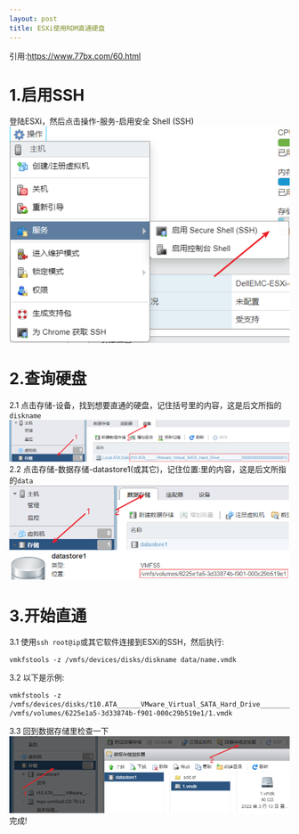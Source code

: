 ```yaml
---
layout: post
title: ESXi使用RDM直通硬盘
---
```

引用:https://www.77bx.com/60.html

# 1.启用SSH

登陆ESXi，然后点击操作-服务-启用安全 Shell (SSH)  
![EnableSSH](/assets/ESXi-RDM/EnableSSH.png)

# 2.查询硬盘

2.1 点击存储-设备，找到想要直通的硬盘，记住括号里的内容，这是后文所指的`diskname`  
![disk](/assets/ESXi-RDM/disk.png)
2.2 点击存储-数据存储-datastore1(或其它)，记住位置:里的内容，这是后文所指的`data`  
![volume](/assets/ESXi-RDM/volume.png)

# 3.开始直通
3.1 使用`ssh root@ip`或其它软件连接到ESXi的SSH，然后执行:
```
vmkfstools -z /vmfs/devices/disks/diskname data/name.vmdk
```
3.2 以下是示例:
```
vmkfstools -z /vmfs/devices/disks/t10.ATA______VMware_Virtual_SATA_Hard_Drive___________00000000000000000001 /vmfs/volumes/6225e1a5-3d33874b-f901-000c29b519e1/1.vmdk
```
3.3 回到数据存储里检查一下  
![file](/assets/ESXi-RDM/file.png)  
完成!